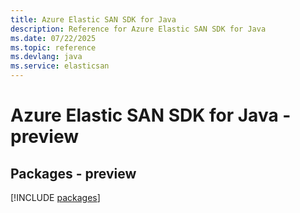 ```yaml
---
title: Azure Elastic SAN SDK for Java
description: Reference for Azure Elastic SAN SDK for Java
ms.date: 07/22/2025
ms.topic: reference
ms.devlang: java
ms.service: elasticsan
---
```

# Azure Elastic SAN SDK for Java - preview
## Packages - preview
[!INCLUDE [packages](elastic-san-index.md)]